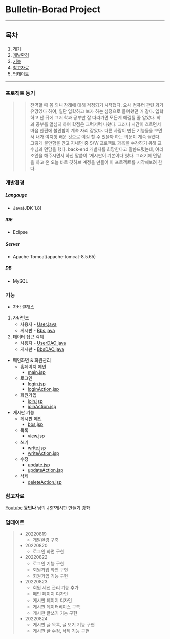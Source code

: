 # Bulletin-Borad Project
---
## 목차
1. [계기](#프로젝트-동기)
2. [개발환경](#개발환경)
3. [기능](#기능)
4. [참고자료](#참고자료)
5. [업데이트](#업데이트)

---
### 프로젝트 동기
>> 전역할 때 쯤 되니 장래에 대해 걱정되기 시작했다. 요새 컴퓨터 관련 과가 유망있다 하여, 일단 입학하고 보자 하는 심정으로 들어왔던 거 같다. 입학하고 난 뒤에 그저 학과 공부만 잘 따라가면 모든게 해결될 줄 알았다. 학과 공부를 열심히 하여 학점은 그럭저럭 나왔다. 그러나 시간이 흐르면서 마음 한편에 불안함이 계속 자리 잡았다. 다른 사람이 만든 기능들을 보면서 내가 여지껏 배운 것으로 이걸 할 수 있을까 하는 의문이 계속 들었다. 그렇게 불안함을 안고 지내던 중 S/W 프로젝트 과목을 수강하기 위해 교수님과 면담을 했다. back-end 개발자를 희망한다고 말씀드렸는데, 여러 조언을 해주시면서 하신 말씀이 '게시판이 기본이다'였다. 그러기에 면담을 하고 온 오늘 바로 깃허브 계정을 만들어 이 프로젝트를 시작해보려 한다.

### 개발환경
##### Langauge
- Java(JDK 1.8)
##### IDE
- Eclipse
##### Server
- Apache Tomcat(apache-tomcat-8.5.65)
##### DB
- MySQL

### 기능
- 자바 클래스
1. 자바빈즈
    - 사용자 - [User.java](https://github.com/Parktkddyd/bulletin-board/tree/main/BBS/src/main/java/user/User.java)
    - 게시판 - [Bbs.java](https://github.com/Parktkddyd/bulletin-board/tree/main/BBS/src/main/java/bbs/Bbs.java)
2. 데이터 접근 객체
    - 사용자 - [UserDAO.java](https://github.com/Parktkddyd/bulletin-board/tree/main/BBS/src/main/java/user/UserDAO.java)
    - 게시판 - [BbsDAO.java](https://github.com/Parktkddyd/bulletin-board/tree/main/BBS/src/main/java/bbs/BbsDAO.java)
- 메인화면 & 회원관리
    - 홈페이지 메인
        - [main.jsp](https://github.com/Parktkddyd/bulletin-board/tree/main/BBS/src/main/webapp/main.jsp)
    - 로그인
        - [login.jsp](https://github.com/Parktkddyd/bulletin-board/tree/main/BBS/src/main/webapp/login.jsp)
        - [loginAction.jsp](https://github.com/Parktkddyd/bulletin-board/tree/main/BBS/src/main/webapp/loginAction.jsp)
    - 회원가입
        - [join.jsp](https://github.com/Parktkddyd/bulletin-board/tree/main/BBS/src/main/webapp/join.jsp)
        - [joinAction.jsp](https://github.com/Parktkddyd/bulletin-board/tree/main/BBS/src/main/webapp/joinAction.jsp)
- 게시판 기능
    - 게시판 메인
        - [bbs.jsp](https://github.com/Parktkddyd/bulletin-board/tree/main/BBS/src/main/webapp/bbs.jsp)
    - 목록
        - [view.jsp](https://github.com/Parktkddyd/bulletin-board/tree/main/BBS/src/main/webapp/view.jsp)
    - 쓰기
        - [write.jsp](https://github.com/Parktkddyd/bulletin-board/tree/main/BBS/src/main/webapp/write.jsp)
        - [writeAction.jsp](https://github.com/Parktkddyd/bulletin-board/tree/main/BBS/src/main/webapp/writeAction.jsp)
    - 수정
        - [update.jsp](https://github.com/Parktkddyd/bulletin-board/tree/main/BBS/src/main/webapp/update.jsp)
        - [updateAction.jsp](https://github.com/Parktkddyd/bulletin-board/tree/main/BBS/src/main/webapp/updateAction.jsp)
    - 삭제
        - [deleteAction.jsp](https://github.com/Parktkddyd/bulletin-board/tree/main/BBS/src/main/webapp/deleteAction.jsp)
### 참고자료
[Youtube](https://www.youtube.com/watch?time_continue=110&v=wEIBDHfoMBg&feature=emb_title)
  **동빈나** 님의 JSP게시판 만들기 강좌

### 업데이트
> - 20220819
>     - 개발환경 구축
> - 20220820
>     - 로그인 화면 구현
> - 20220822
>     - 로그인 기능 구현
>     - 회원가입 화면 구현
>     - 회원가입 기능 구현
> - 20220823
>     - 회원 세션 관리 기능 추가
>     - 메인 페이지 디자인
>     - 게시판 페이지 디자인
>     - 게시판 데이터베이스 구축
>     - 게시판 글쓰기 기능 구현
> - 20220824
>     - 게시판 글 목록, 글 보기 기능 구현 
>     - 게시판 글 수정, 삭제 기능 구현
